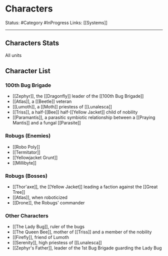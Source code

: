 # Characters
Status: #Category #InProgress
Links: [[Systems]]
___
## Characters Stats
All units

## Character List
### 100th Bug Brigade

- [[Zephyr]], the [[Dragonfly]] leader of the [[100th Bug Brigade]]
- [[Atlas]], a [[Beetle]] veteran
- [[Lumoth]], a [[Moth]] priestess of [[Lunalesca]]
- [[Triss]], a half-[[Bee]] half-[[Yellow Jacket]] child of nobility
- [[Paramantis]], a parasitic symbiotic relationship between a [[Praying Mantis]] and a fungal [[Parasite]]

### Robugs (Enemies)

- [[Robo Poly]]
- [[Termitator]]
- [[Yellowjacket Grunt]]
- [[Millibyte]]

### Robugs (Bosses)

- [[Thor'axe]], the [[Yellow Jacket]] leading a faction against the [[Great Tree]]
- [[Atlas]], when roboticized
- [[Drone]], the Robugs' commander

### Other Characters

- [[The Lady Bug]], ruler of the bugs
- [[The Queen Bee]], mother of [[Triss]] and a member of the nobility
- [[Firefly]], friend of Lumoth
- [[Serenity]], high priestess of [[Lunalesca]]
- [[Zephyr's Father]], leader of the 1st Bug Brigade guarding the Lady Bug